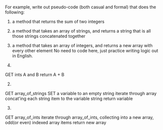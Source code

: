For example, write out pseudo-code (both casual and formal) that does the following:

1. a method that returns the sum of two integers
2. a method that takes an array of strings, and returns a string that is all those strings concatenated together
3. a method that takes an array of integers, and returns a new array with every other element
No need to code here, just practice writing logic out in English.

1.
GET ints A and B
return A + B

2.
GET array_of_strings
SET a variable to an empty string
iterate through array concat'ing each string item to the variable string
return variable

3.
GET array_of_ints
iterate through array_of_ints, collecting into a new array, odd(or even) indexed array items
return new array
